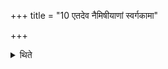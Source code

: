 +++
title = "10 एतदेव नैमिषीयाणां स्वर्गकामा"

+++

<details><summary>थिते</summary>

10. The same is the sacrificial-session of the residents of the Naimiṣa (-forest); (the performers) desirous of heaven should perform it.  

[^1]: Cf. TMB XXV.6.4. 
</details>
